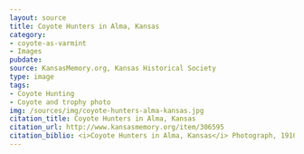 ```yaml
---
layout: source
title: Coyote Hunters in Alma, Kansas
category:
- coyote-as-varmint
- Images
pubdate:
source: KansasMemory.org, Kansas Historical Society 
type: image
tags: 
- Coyote Hunting 
- Coyote and trophy photo
img: /sources/img/coyote-hunters-alma-kansas.jpg 
citation_title: Coyote Hunters in Alma, Kansas
citation_url: http://www.kansasmemory.org/item/306595
citation_biblio: <i>Coyote Hunters in Alma, Kansas</i> Photograph, 1910 1900. Kansas Memory. http://www.kansasmemory.org/item/306595.
---
```

